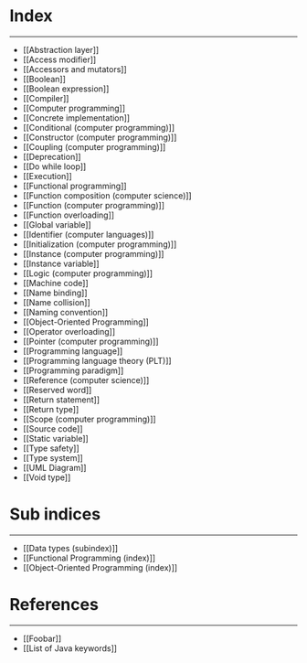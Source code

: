 # Index
---
- [[Abstraction layer]]
- [[Access modifier]]
- [[Accessors and mutators]]
- [[Boolean]]
- [[Boolean expression]]
- [[Compiler]]
- [[Computer programming]]
- [[Concrete implementation]]
- [[Conditional (computer programming)]]
- [[Constructor (computer programming)]]
- [[Coupling (computer programming)]]
- [[Deprecation]]
- [[Do while loop]]
- [[Execution]]
- [[Functional programming]]
- [[Function composition (computer science)]]
- [[Function (computer programming)]]
- [[Function overloading]]
- [[Global variable]]
- [[Identifier (computer languages)]]
- [[Initialization (computer programming)]]
- [[Instance (computer programming)]]
- [[Instance variable]]
- [[Logic (computer programming)]]
- [[Machine code]]
- [[Name binding]]
- [[Name collision]]
- [[Naming convention]]
- [[Object-Oriented Programming]]
- [[Operator overloading]]
- [[Pointer (computer programming)]]
- [[Programming language]]
- [[Programming language theory (PLT)]]
- [[Programming paradigm]]
- [[Reference (computer science)]]
- [[Reserved word]]
- [[Return statement]]
- [[Return type]]
- [[Scope (computer programming)]]
- [[Source code]]
- [[Static variable]]
- [[Type safety]]
- [[Type system]]
- [[UML Diagram]]
- [[Void type]]

# Sub indices
---
- [[Data types (subindex)]]
- [[Functional Programming (index)]]
- [[Object-Oriented Programming (index)]]

# References
---
- [[Foobar]]
- [[List of Java keywords]]